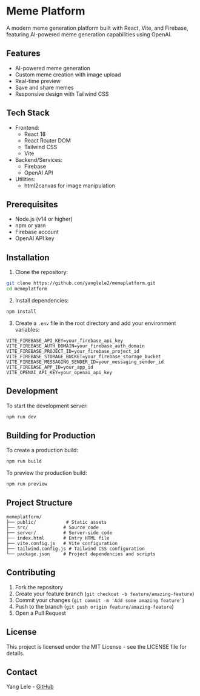 # Meme Platform

A modern meme generation platform built with React, Vite, and Firebase, featuring AI-powered meme generation capabilities using OpenAI.

## Features

- AI-powered meme generation
- Custom meme creation with image upload
- Real-time preview
- Save and share memes
- Responsive design with Tailwind CSS

## Tech Stack

- Frontend:
  - React 18
  - React Router DOM
  - Tailwind CSS
  - Vite
- Backend/Services:
  - Firebase
  - OpenAI API
- Utilities:
  - html2canvas for image manipulation

## Prerequisites

- Node.js (v14 or higher)
- npm or yarn
- Firebase account
- OpenAI API key

## Installation

1. Clone the repository:
```bash
git clone https://github.com/yanglele2/memeplatform.git
cd memeplatform
```

2. Install dependencies:
```bash
npm install
```

3. Create a `.env` file in the root directory and add your environment variables:
```env
VITE_FIREBASE_API_KEY=your_firebase_api_key
VITE_FIREBASE_AUTH_DOMAIN=your_firebase_auth_domain
VITE_FIREBASE_PROJECT_ID=your_firebase_project_id
VITE_FIREBASE_STORAGE_BUCKET=your_firebase_storage_bucket
VITE_FIREBASE_MESSAGING_SENDER_ID=your_messaging_sender_id
VITE_FIREBASE_APP_ID=your_app_id
VITE_OPENAI_API_KEY=your_openai_api_key
```

## Development

To start the development server:

```bash
npm run dev
```

## Building for Production

To create a production build:

```bash
npm run build
```

To preview the production build:

```bash
npm run preview
```

## Project Structure

```
memeplatform/
├── public/           # Static assets
├── src/             # Source code
├── server/          # Server-side code
├── index.html       # Entry HTML file
├── vite.config.js   # Vite configuration
├── tailwind.config.js # Tailwind CSS configuration
└── package.json     # Project dependencies and scripts
```

## Contributing

1. Fork the repository
2. Create your feature branch (`git checkout -b feature/amazing-feature`)
3. Commit your changes (`git commit -m 'Add some amazing feature'`)
4. Push to the branch (`git push origin feature/amazing-feature`)
5. Open a Pull Request

## License

This project is licensed under the MIT License - see the LICENSE file for details.

## Contact

Yang Lele - [GitHub](https://github.com/yanglele2)
